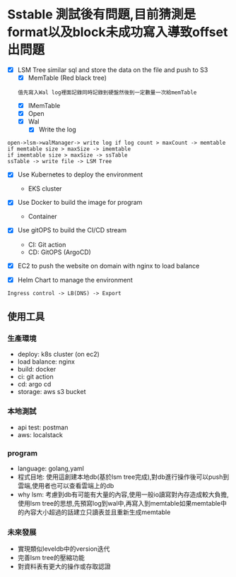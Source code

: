 # Sstable 測試後有問題,目前猜測是format以及block未成功寫入導致offset出問題

- [x] LSM Tree similar sql and store the data on the file and push to S3
  - [x] MemTable (Red black tree)
  ```text
  值先寫入Wal log裡面記錄同時記錄到硬盤然後到一定數量一次給memTable
  ```
  - [x] IMemTable
  - [x] Open
  - [x] Wal
    - [x] Write the log 

```text
open->lsm->walManager-> write log if log count > maxCount -> memtable
if memtable size > maxSize -> imemtable
if imemtable size > maxSize -> ssTable
ssTable -> write file -> LSM Tree
```
  
- [x] Use Kubernetes to deploy the environment 
  - EKS cluster
  
- [x] Use Docker to build the image for program
  - Container 

- [x] Use gitOPS to build the CI/CD stream
  - CI: Git action
  - CD: GitOPS (ArgoCD)

- [x] EC2 to push the website on domain with nginx to load balance

- [x] Helm Chart to manage the environment 

```
Ingress control -> LB(DNS) -> Export
```

## 使用工具

### 生產環境
- deploy: k8s cluster (on ec2)
- load balance: nginx
- build: docker
- ci: git action
- cd: argo cd
- storage: aws s3 bucket

### 本地測試
- api test: postman
- aws: localstack

### program
- language: golang,yaml
- 程式目地: 使用這創建本地db(基於lsm tree完成),對db進行操作後可以push到雲端,使用者也可以查看雲端上的db
- why lsm: 考慮到db有可能有大量的內容,使用一般io讀寫對內存造成較大負擔,使用lsm tree的思想,先預寫log到wal中,再寫入到memtable如果memtable中的內容大小超過的話建立只讀表並且重新生成memtable

### 未來發展
- 實現類似leveldb中的version迭代
- 完善lsm tree的壓縮功能
- 對資料表有更大的操作或存取認證
